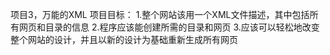 项目3，万能的XML
项目目标：
1.整个网站该用一个XML文件描述，其中包括所有网页和目录的信息
2.程序应该能创建所需的目录和网页
3.应该可以轻松地改变整个网站的设计，并且以新的设计为基础重新生成所有网页
